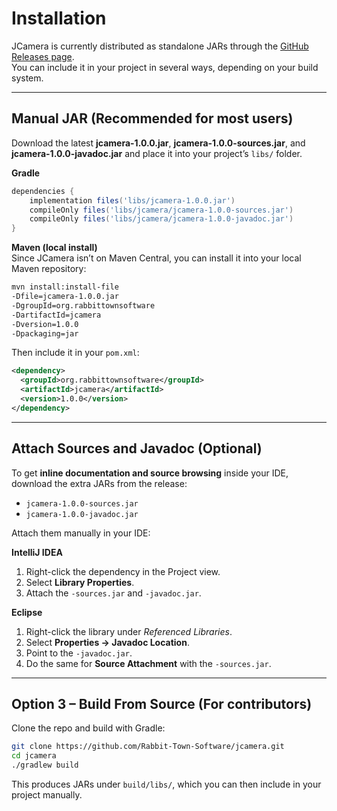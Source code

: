 # Installation

JCamera is currently distributed as standalone JARs through the [GitHub Releases page](https://github.com/Rabbit-Town-Software/jcamera/releases).  
You can include it in your project in several ways, depending on your build system.  

---
## Manual JAR (Recommended for most users)

Download the latest **jcamera-1.0.0.jar**, **jcamera-1.0.0-sources.jar**, and **jcamera-1.0.0-javadoc.jar** and place it into your project’s `libs/` folder.  

**Gradle**  
```gradle
dependencies {
    implementation files('libs/jcamera-1.0.0.jar')
    compileOnly files('libs/jcamera/jcamera-1.0.0-sources.jar')  
    compileOnly files('libs/jcamera/jcamera-1.0.0-javadoc.jar')
}
```

**Maven (local install)**  
Since JCamera isn’t on Maven Central, you can install it into your local Maven repository:  

```bash
mvn install:install-file     
-Dfile=jcamera-1.0.0.jar     
-DgroupId=org.rabbittownsoftware     
-DartifactId=jcamera     
-Dversion=1.0.0     
-Dpackaging=jar
```

Then include it in your `pom.xml`:  
```xml
<dependency>
  <groupId>org.rabbittownsoftware</groupId>
  <artifactId>jcamera</artifactId>
  <version>1.0.0</version>
</dependency>
```

---
## Attach Sources and Javadoc (Optional)

To get **inline documentation and source browsing** inside your IDE, download the extra JARs from the release:  

- `jcamera-1.0.0-sources.jar`  
- `jcamera-1.0.0-javadoc.jar`  

Attach them manually in your IDE:  

**IntelliJ IDEA**  
1. Right-click the dependency in the Project view.  
2. Select **Library Properties**.  
3. Attach the `-sources.jar` and `-javadoc.jar`.  

**Eclipse**  
1. Right-click the library under *Referenced Libraries*.  
2. Select **Properties → Javadoc Location**.  
3. Point to the `-javadoc.jar`.  
4. Do the same for **Source Attachment** with the `-sources.jar`.  

---
## Option 3 – Build From Source (For contributors)

Clone the repo and build with Gradle:  

```bash
git clone https://github.com/Rabbit-Town-Software/jcamera.git
cd jcamera
./gradlew build
```

This produces JARs under `build/libs/`, which you can then include in your project manually.  
